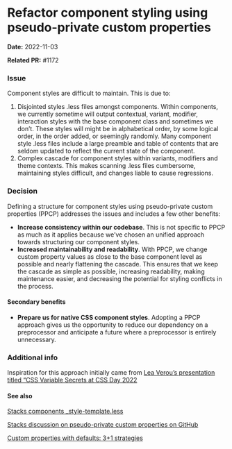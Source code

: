 # Refactor component styling using pseudo-private custom properties

**Date:** 2022-11-03

**Related PR:** #1172

### Issue
Component styles are difficult to maintain. This is due to:

1. Disjointed styles .less files amongst components. Within components, we currently sometime will output contextual, variant, modifier, interaction styles with the base component class and sometimes we don’t. These styles will might be in alphabetical order, by some logical order, in the order added, or seemingly randomly. Many component style .less files include a large preamble and table of contents that are seldom updated to reflect the current state of the component. 
2. Complex cascade for component styles within variants, modifiers and theme contexts. This makes scanning .less files cumbersome, maintaining styles difficult, and changes liable to cause regressions.

### Decision
Defining a structure for component styles using pseudo-private custom properties (PPCP) addresses the issues and includes a few other benefits:

- **Increase consistency within our codebase**. This is not specific to PPCP as much as it applies because we’ve chosen an unified approach towards structuring our component styles.
- **Increased maintainability and readability**. With PPCP, we change custom property values as close to the base component level as possible and nearly flattening the cascade. This ensures that we keep the cascade as simple as possible, increasing readability, making maintenance easier, and decreasing the potential for styling conflicts in the process.

#### Secondary benefits
- **Prepare us for native CSS component styles**. Adopting a PPCP approach gives us the opportunity to reduce our dependency on a preprocessor and anticipate a future where a preprocessor is entirely unnecessary.

### Additional info
Inspiration for this approach initially came from [Lea Verou’s presentation titled “CSS Variable Secrets at CSS Day 2022](https://www.youtube.com/watch?v=ZuZizqDF4q8&amp;ab_channel=WebConferencesAmsterdam)

#### See also
[Stacks components _style-template.less](https://github.com/StackExchange/Stacks/blob/develop/lib/css/components/_styles-template.less)

[Stacks discussion on pseudo-private custom properties on GitHub](https://github.com/StackExchange/Stacks/pull/1091#issuecomment-1274947752)

[Custom properties with defaults: 3+1 strategies](https://lea.verou.me/2021/10/custom-properties-with-defaults/)